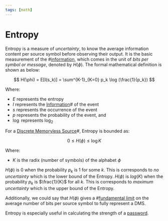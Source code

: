 ```yaml
---
tags: [math]
---
```


# Entropy

Entropy is a measure of *uncertainty*, to know the average information content
per source symbol before observing their output. It is the basic measurement of
the #[information](202209291001.md), which comes in the unit of *bits per symbol
or message*, denoted by $H(\phi)$. The formal mathematical definition is shown
as below:

$$
H(\phi) = E[I(s_k)] = \sum^{K-1}_{K=0} p_k \log (\frac{1}{p_k})
$$

Where:
- $E$ represents the entropy
- $I$ represents the [Information](202209291015.md)# of the event
- $s$ represents the occurrence of the event
- $p$ represents the probability of the event, and
- $\log$ represents $\log_2$

For a [Discrete Memoryless Source](202209291056.md)#, Entropy is bounded as:

$$
0 \le H(\phi) \le \log K
$$

Where:
- $K$ is the radix (number of symbols) of the alphabet $\phi$

$H(\phi)$ is 0 when the probability $p_k$ is 1 for some $k$. This is corresponds
to *no uncertainty* which is the lower bound of the Entropy. $H(\phi)$ is
$log(K)$ when the probability $p_k$ is $\frac{1}{K}$ for all $k$. This is
corresponds to *maximum uncertainty* which is the upper bound of the Entropy.

Additionally, we could say that $H(\phi)$ gives a #[fundamental limit](202209291028.md)
on the average number of bits per source symbol to fully represent a DMS.

Entropy is especially useful in calculating the strength of a [password](202302091331.md).
